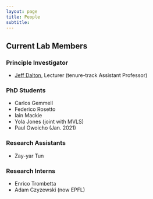 ```yaml
---
layout: page
title: People
subtitle: 
---
```


## Current Lab Members

### Principle Investigator
- [Jeff Dalton](https://www.gla.ac.uk/schools/computing/staff/jeffdalton/), Lecturer (tenure-track Assistant Professor)


### PhD Students
- Carlos Gemmell
- Federico Rosetto
- Iain Mackie 
- Yola Jones (joint with MVLS)
- Paul Owoicho (Jan. 2021)

### Research Assistants
- Zay-yar Tun

### Research Interns
- Enrico Trombetta
- Adam Czyzewski (now EPFL)
